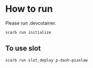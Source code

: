 # How to run
Please run .devcotainer.

```zsh
scarb run initialize
```

## To use slot
```zsh
scarb run slot_deploy p-dash-pixelaw
```